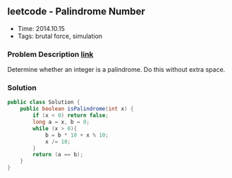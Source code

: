 ## leetcode - Palindrome Number
- Time: 2014.10.15
- Tags: brutal force, simulation

### Problem Description [link][1]
Determine whether an integer is a palindrome. Do this without extra space.


### Solution
```java
public class Solution {
    public boolean isPalindrome(int x) {
        if (x < 0) return false;
        long a = x, b = 0;
        while (x > 0){
            b = b * 10 + x % 10;
            x /= 10;
        }
        return (a == b);
    }
}
```

[1]: https://oj.leetcode.com/problems/palindrome-number/ "palindrome-number"


